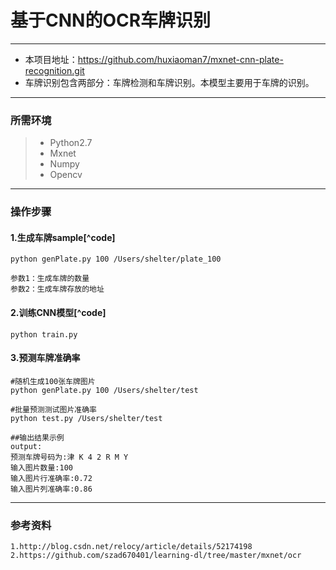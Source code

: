 ﻿# 基于CNN的OCR车牌识别

------

- 本项目地址：https://github.com/huxiaoman7/mxnet-cnn-plate-recognition.git
- 车牌识别包含两部分：车牌检测和车牌识别。本模型主要用于车牌的识别。


------
### 所需环境

> * Python2.7
> * Mxnet
> * Numpy
> * Opencv

------

### 操作步骤
#### 1.生成车牌sample[^code]
```
python genPlate.py 100 /Users/shelter/plate_100

参数1：生成车牌的数量
参数2：生成车牌存放的地址
```

#### 2.训练CNN模型[^code]
```
python train.py 
```

#### 3.预测车牌准确率
```
#随机生成100张车牌图片
python genPlate.py 100 /Users/shelter/test

#批量预测测试图片准确率
python test.py /Users/shelter/test

##输出结果示例
output:
预测车牌号码为:津 K 4 2 R M Y
输入图片数量:100
输入图片行准确率:0.72
输入图片列准确率:0.86
```

------
### 参考资料
```
1.http://blog.csdn.net/relocy/article/details/52174198
2.https://github.com/szad670401/learning-dl/tree/master/mxnet/ocr

```
